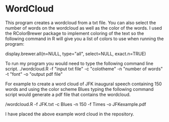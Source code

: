 # WordCloud

This program creates a wordcloud from a txt file. You can also select the number of words on the wordcloud as well as the color of the words. I used the RColorBrewer package to implement coloring of the text so the following command in R will give you a list of colors to use when running the program:

display.brewer.all(n=NULL, type="all", select=NULL, exact.n=TRUE)

To run my program you would need to type the following command line script. ./wordcloud.R -f "input txt file" -c "colotheme" -n "number of words" -t "font" -o "output pdf file"

For example to create a word cloud of JFK inaugural speech containing 150 words and using the color scheme Blues typing the following command script would generate a pdf file that contains the wordcloud. 

/wordcloud.R -f JFK.txt -c Blues -n 150 -f Times -o JFKexample.pdf

I have placed the above example word cloud in the repository.
